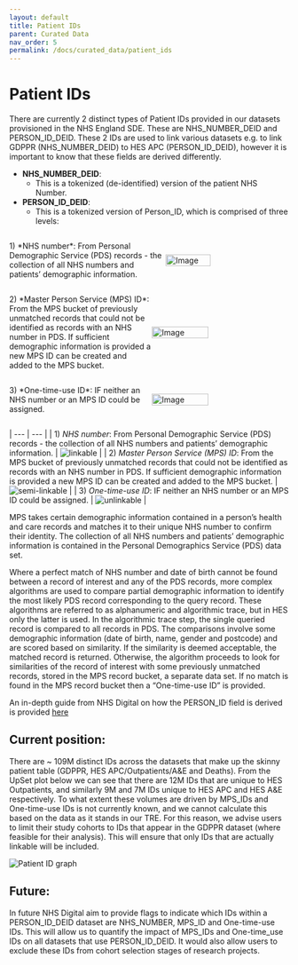 ```yaml
---
layout: default
title: Patient IDs
parent: Curated Data
nav_order: 5
permalink: /docs/curated_data/patient_ids
---
```


# Patient IDs

There are currently 2 distinct types of Patient IDs provided in our datasets provisioned in the NHS England SDE. These are NHS_NUMBER_DEID and PERSON_ID_DEID. These 2 IDs are used to link various datasets e.g. to link GDPPR (NHS_NUMBER_DEID) to HES APC (PERSON_ID_DEID), however it is important to know that these fields are derived differently.

- **NHS_NUMBER_DEID**:
  - This is a tokenized (de-identified) version of the patient NHS Number. 
- **PERSON_ID_DEID**:
  - This is a tokenized version of Person_ID, which is comprised of three levels:
    
<div style="display: flex; align-items: center;">
   <p style="flex: 1;">1) *NHS number*:  From Personal Demographic Service (PDS) records - the collection of all NHS numbers and patients’ demographic information.</p>
  <img src="https://bhfdsc.github.io/documentation/assets/images/linkable_all_tables.png" alt="Image" style="width: 40%; margin-right: 20px;">
</div>

<div style="display: flex; align-items: center;">
   <p style="flex: 1;"> 2) *Master Person Service (MPS) ID*:  From the MPS bucket of previously unmatched records that could not be identified as records with an NHS number in PDS. If sufficient demographic information is provided a new MPS ID can be created and added to the MPS bucket.</p>
  <img src="https://bhfdsc.github.io/documentation/assets/images/linkable_personid_tables.png" alt="Image" style="width: 45%; margin-right: 20px;">
</div>

<div style="display: flex; align-items: center;">
   <p style="flex: 1;">   3) *One-time-use ID*: IF neither an NHS number or an MPS ID could be assigned.</p>
  <img src="https://bhfdsc.github.io/documentation/assets/images/not_linkable.png" alt="Image" style="width: 45%; margin-right: 20px;">
</div>


| --- | --- |
| 1) *NHS number*:  From Personal Demographic Service (PDS) records - the collection of all NHS numbers and patients’ demographic information. | ![linkable](https://bhfdsc.github.io/documentation/assets/images/linkable_all_tables.png) |
| 2) *Master Person Service (MPS) ID*:  From the MPS bucket of previously unmatched records that could not be identified as records with an NHS number in PDS. If sufficient demographic information is provided a new MPS ID can be created and added to the MPS bucket. | ![semi-linkable](https://bhfdsc.github.io/documentation/assets/images/linkable_personid_tables.png) |
| 3) *One-time-use ID*: IF neither an NHS number or an MPS ID could be assigned. | ![unlinkable](https://bhfdsc.github.io/documentation/assets/images/not_linkable.png) |


MPS takes certain demographic information contained in a person’s health and care records and matches it to their unique NHS number to confirm their identity. The collection of all NHS numbers and patients’ demographic information is contained in the Personal Demographics Service (PDS) data set.

Where a perfect match of NHS number and date of birth cannot be found between a record of interest and any of the PDS records, more complex algorithms are used to compare partial demographic information to identify the most likely PDS record corresponding to the query record. These algorithms are referred to as alphanumeric and algorithmic trace, but in HES only the latter is used. In the algorithmic trace step, the single queried record is compared to all records in PDS. The comparisons involve some demographic information (date of birth, name, gender and postcode) and are scored based on similarity. If the similarity is deemed acceptable, the matched record is returned. Otherwise, the algorithm proceeds to look for similarities of the record of interest with some previously unmatched records, stored in the MPS record bucket, a separate data set. If no match is found in the MPS record bucket then a “One-time-use ID” is provided.

An in-depth guide from NHS Digital on how the PERSON_ID field is derived is provided <a href="https://github.com/BHFDSC/documentation/blob/main/assets/images/The%20Person_ID%20handbook%20for%20HES%20users%20V1.0.0.pdf" target="_blank">here</a>

## Current position:

There are ~ 109M distinct IDs across the datasets that make up the skinny patient table (GDPPR, HES APC/Outpatients/A&E and Deaths). From the UpSet plot below we can see that there are 12M IDs that are unique to HES Outpatients, and similarly 9M and 7M IDs unique to HES APC and HES A&E respectively. To what extent these volumes are driven by MPS_IDs and One-time-use IDs is not currently known, and we cannot calculate this based on the data as it stands in our TRE. For this reason, we advise users to limit their study cohorts to IDs that appear in the GDPPR dataset (where feasible for their analysis). This will ensure that only IDs that are actually linkable will be included.

![Patient ID graph](https://bhfdsc.github.io/documentation/assets/images/patient_id_graph.png)

## Future:

In future NHS Digital aim to provide flags to indicate which IDs within a PERSON_ID_DEID dataset are NHS_NUMBER, MPS_ID and One-time-use IDs. This will allow us to quantify the impact of MPS_IDs and One-time_use IDs on all datasets that use PERSON_ID_DEID. It would also allow users to exclude these IDs from cohort selection stages of research projects.
